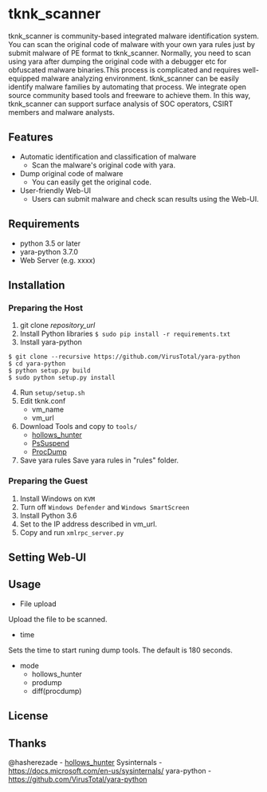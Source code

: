 tknk_scanner
===

tknk_scanner is community-based integrated malware identification system. You can scan the original code of malware with your own yara rules just by submit malware of PE format to tknk_scanner. Normally, you need to scan using yara after dumping the original code with a debugger etc for obfuscated malware binaries.This process is complicated and requires well-equipped malware analyzing environment. tknk_scanner can be easily identify malware families by automating that process. We integrate open source community based tools and freeware to achieve them. In this way, tknk_scanner can support surface analysis of SOC operators, CSIRT members and malware analysts.


## Features
* Automatic identification and classification of malware
    * Scan the malware's original code with yara.
* Dump original code of malware
    * You can easily get the original code. 
* User-friendly Web-UI
    * Users can submit malware and check scan results using the Web-UI.


## Requirements
* python 3.5 or later
* yara-python 3.7.0
* Web Server (e.g. xxxx)

## Installation

### Preparing the Host
1. git clone *repository_url*
2. Install Python libraries 
  `$ sudo pip install -r requirements.txt`
3. Install yara-python
  ```
  $ git clone --recursive https://github.com/VirusTotal/yara-python
$ cd yara-python
$ python setup.py build
$ sudo python setup.py install
```
4.  Run `setup/setup.sh`
5. Edit tknk.conf
    * vm_name
    * vm_url
6. Download Tools and copy to `tools/`
    * [hollows_hunter](https://github.com/hasherezade/hollows_hunter)
    * [PsSuspend](https://docs.microsoft.com/en-us/sysinternals/downloads/pssuspend)
    * [ProcDump](https://docs.microsoft.com/en-us/sysinternals/downloads/procdump)
7. Save yara rules
  Save yara rules in "rules" folder.


### Preparing the Guest
1. Install Windows on `KVM`
2. Turn off `Windows Defender` and `Windows SmartScreen`
3. Install Python 3.6
4. Set to the IP address described in vm_url.
5. Copy and run `xmlrpc_server.py`

## Setting Web-UI

## Usage

* File upload

Upload the file to be scanned.

* time

Sets the time to start runing dump tools.
The default is 180 seconds.

* mode
   * hollows_hunter
   * prodump
   * diff(procdump)

## License

## Thanks
@hasherezade - [hollows_hunter](https://github.com/hasherezade/hollows_hunter)
Sysinternals - https://docs.microsoft.com/en-us/sysinternals/
yara-python -  https://github.com/VirusTotal/yara-python
